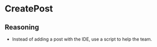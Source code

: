 # CreatePost

## Reasoning

- Instead of adding a post with the IDE, use a script to help the team.
